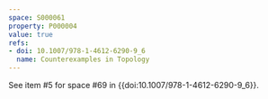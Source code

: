 ```yaml
---
space: S000061
property: P000004
value: true
refs:
- doi: 10.1007/978-1-4612-6290-9_6
  name: Counterexamples in Topology
---
```


See item #5 for space #69 in {{doi:10.1007/978-1-4612-6290-9_6}}.
